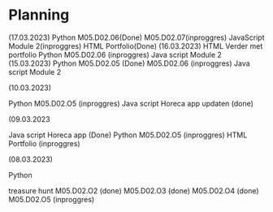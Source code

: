 # Planning
(17.03.2023)
Python
	M05.D02.06(Done)
	M05.D02.07(inproggres)
JavaScript
	Module 2(inproggres)
HTML
	Portfolio(Done)
(16.03.2023)
HTML
	Verder met portfolio
Python
	M05.D02.06 (inproggres)
Java script 
	Module 2
(15.03.2023)
Python
	M05.D02.05 (Done)
	M05.D02.06 (inproggres)
Java script
	Module 2

(10.03.2023)

Python
	M05.D02.O5 (inproggres)
Java script
	Horeca app updaten (done)

(09.03.2023

Java script
	Horeca app (Done)
Python
	M05.D02.O5 (inproggres)
HTML
	Portfolio (inproggres)

(08.03.2023)

Python

treasure hunt
	M05.D02.O2 (done)
	M05.D02.O3 (done)
	M05.D02.O4 (done)
	M05.D02.O5 (inproggres)




